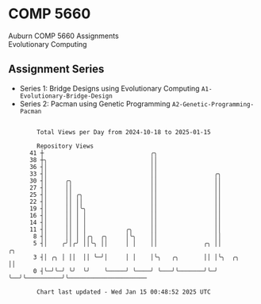# COMP 5660
Auburn COMP 5660 Assignments  
Evolutionary Computing

## Assignment Series
- Series 1: Bridge Designs using Evolutionary Computing `A1-Evolutionary-Bridge-Design`
- Series 2: Pacman using Genetic Programming `A2-Genetic-Programming-Pacman`

```

        Total Views per Day from 2024-10-18 to 2025-01-15

        Repository Views
      41 ┼                              ╭╮
      38 ┼╮                             ││
      36 ┤│                             ││
      33 ┤│                             ││                ╭╮
      30 ┤│     ╭╮                      ││                ││
      27 ┤│     ││                      ││                ││
      25 ┤│     ││ ╭╮                   ││                ││
      22 ┤│     ││ ││                   ││                ││
      19 ┤│     ││ │╰╮                  ││                ││
      16 ┤│     ││ │ │                  ││                ││
      14 ┤│     ││ │ │                  ││                ││
      11 ┤│     ││ │ │           ╭╮     ││                ││
       8 ┤│     ││ │ │╭╮  ╭╮     │╰╮    ││                ││
       5 ┤│    ╭╯│╭╯ ││╰╮ ││     │ │    ││             ╭╮ ││               ╭╮
       3 ┤│ ╭╮ │ ││  ││ ╰─╯│     │ │    │╰╮   ╭╮       ││ │╰╮  ╭╮          ││
       0 ┤╰─╯╰─╯ ╰╯  ╰╯    ╰─────╯ ╰────╯ ╰───╯╰───────╯╰─╯ ╰──╯╰──────────╯╰──────────────────────

        Chart last updated - Wed Jan 15 00:48:52 2025 UTC
        
```
